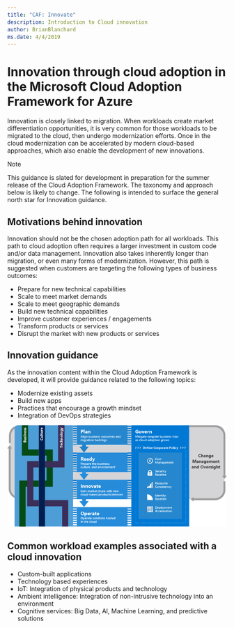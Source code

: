 ```yaml
---
title: "CAF: Innovate"
description: Introduction to Cloud innovation
author: BrianBlanchard
ms.date: 4/4/2019
---
```


# Innovation through cloud adoption in the Microsoft Cloud Adoption Framework for Azure

Innovation is closely linked to migration. When workloads create market differentiation opportunities, it is very common for those workloads to be migrated to the cloud, then undergo modernization efforts. Once in the cloud modernization can be accelerated by modern cloud-based approaches, which also enable the development of new innovations.

> [!NOTE]
> This guidance is slated for development in preparation for the summer release of the Cloud Adoption Framework. The taxonomy and approach below is likely to change. The following is intended to surface the general north star for Innovation guidance.

## Motivations behind innovation

Innovation should not be the chosen adoption path for all workloads. This path to cloud adoption often requires a larger investment in custom code and/or data management. Innovation also takes inherently longer than migration, or even many forms of modernization. However, this path is suggested when customers are targeting the following types of business outcomes:

* Prepare for new technical capabilities
* Scale to meet market demands
* Scale to meet geographic demands
* Build new technical capabilities
* Improve customer experiences / engagements
* Transform products or services
* Disrupt the market with new products or services

## Innovation guidance

As the innovation content within the Cloud Adoption Framework is developed, it will provide guidance related to the following topics:

* Modernize existing assets
* Build new apps
* Practices that encourage a growth mindset
* Integration of DevOps strategies

![Innovate](../_images/innovate.png)

## Common workload examples associated with a cloud innovation

* Custom-built applications
* Technology based experiences
* IoT: Integration of physical products and technology
* Ambient intelligence: Integration of non-intrusive technology into an environment
* Cognitive services: Big Data, AI, Machine Learning, and predictive solutions